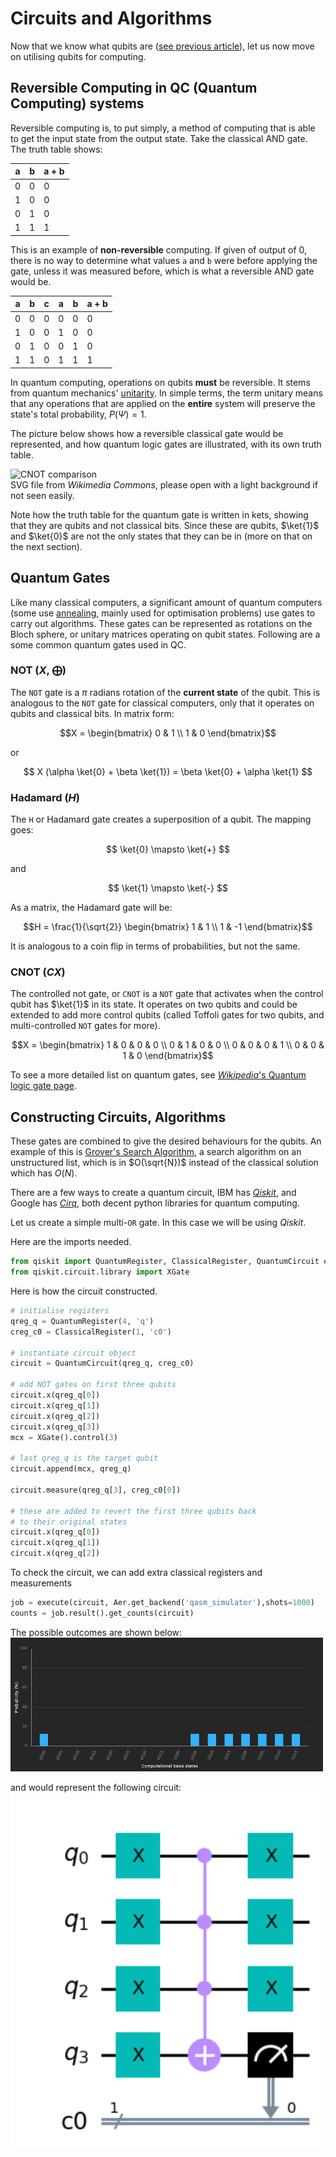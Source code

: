# Circuits and Algorithms

Now that we know what qubits are ([see previous article](https://github.com/jprili/womanium-s23/blob/main/src/intro.md)),
let us now move on utilising qubits for computing.

## Reversible Computing in QC (Quantum Computing) systems
Reversible computing is, to put simply,
a method of computing that is able to get the input state from the output state.
Take the classical AND gate. The truth table shows:

|  a  |  b  | a + b |
|-----|-----|-------|
|  0  |  0  |   0   |
|  1  |  0  |   0   |
|  0  |  1  |   0   |
|  1  |  1  |   1   |

This is an example of **non-reversible** computing.
If given of output of 0, 
there is no way to determine what values `a` and `b` were before applying the gate,
unless it was measured before, which is what a reversible AND gate would be.

|  a  |  b  |  c  |  a   |  b   | a + b |
|-----|-----|-----|------|------|-------|
|  0  |  0  |  0  |  0   |  0   |   0   |
|  1  |  0  |  0  |  1   |  0   |   0   |
|  0  |  1  |  0  |  0   |  1   |   0   |
|  1  |  1  |  0  |  1   |  1   |   1   |

In quantum computing, operations on qubits **must** be reversible.
It stems from quantum mechanics' [unitarity](https://en.wikipedia.org/wiki/Unitarity_(physics)).
In simple terms, the term unitary means that any operations that are applied on the **entire** system will preserve the state's total probability, $P(\Psi) = 1$.  

The picture below shows how a reversible classical gate would be represented, 
and how quantum logic gates are illustrated, with its own truth table.

![CNOT comparison](https://upload.wikimedia.org/wikipedia/commons/5/58/Cnot-compared-to-xor.svg)  
SVG file from *Wikimedia Commons*, please open with a light background if not seen easily.  

Note how the truth table for the quantum gate is written in kets, showing that they are qubits and not classical bits.
Since these are qubits, $\ket{1}$ and $\ket{0}$ are not the only states that they can be in (more on that on the next section).

## Quantum Gates
Like many classical computers, a significant amount of quantum computers (some use [annealing](https://quantumzeitgeist.com/differences-between-quantum-annealers-and-gate-based-quantum-computing/),
mainly used for optimisation problems) use gates to carry out algorithms.
These gates can be represented as rotations on the Bloch sphere, or unitary matrices operating on qubit states.
Following are a some common quantum gates used in QC.

### NOT ($X$, $\bigoplus$)
The `NOT` gate is a $\pi$ radians rotation of the **current state** of the qubit.
This is analogous to the `NOT` gate for classical computers,
only that it operates on qubits and classical bits.
In matrix form:

```math
X = 
\begin{bmatrix}
0 & 1 \\
1 & 0
\end{bmatrix}
```
or 

$$ X (\alpha \ket{0} + \beta \ket{1}) = \beta \ket{0} + \alpha \ket{1} $$

### Hadamard ($H$)
The `H` or Hadamard gate creates a superposition of a qubit.
The mapping goes:

$$ \ket{0} \mapsto \ket{+} $$

and

$$ \ket{1} \mapsto \ket{-} $$

As a matrix, the Hadamard gate will be:

```math
H = \frac{1}{\sqrt{2}} 
\begin{bmatrix}
1 & 1 \\
1 & -1
\end{bmatrix}
```
It is analogous to a coin flip in terms of probabilities, but not the same.

### CNOT ($CX$)
The controlled not gate, or `CNOT` is a `NOT` gate that activates when the control qubit has $\ket{1}$ in its state.
It operates on two qubits and could be extended to add more control qubits 
(called Toffoli gates for two qubits, and multi-controlled `NOT` gates for more).

```math
X =

\begin{bmatrix}
1 & 0 & 0 & 0 \\
0 & 1 & 0 & 0 \\
0 & 0 & 0 & 1 \\
0 & 0 & 1 & 0 
\end{bmatrix}
```

To see a more detailed list on quantum gates, see [*Wikipedia*'s Quantum logic gate page](https://en.wikipedia.org/wiki/Quantum_logic_gate).

## Constructing Circuits, Algorithms
These gates are combined to give the desired behaviours for the qubits.
An example of this is [Grover's Search Algorithm](https://quantum-computing.ibm.com/composer/docs/iqx/guide/grovers-algorithm),
a search algorithm on an unstructured list, 
which is in $O(\sqrt{N})$ instead of the classical solution which has $O(N)$.  

There are a few ways to create a quantum circuit,
IBM has [*Qiskit*](https://qiskit.org/), and Google has [*Cirq*](https://quantumai.google/cirq), 
both decent python libraries for quantum computing.

Let us create a simple multi-`OR` gate.
In this case we will be using *Qiskit*.

Here are the imports needed.
```python
from qiskit import QuantumRegister, ClassicalRegister, QuantumCircuit execute, Aer
from qiskit.circuit.library import XGate
```

Here is how the circuit constructed.
```python
# initialise registers
qreg_q = QuantumRegister(4, 'q')
creg_c0 = ClassicalRegister(1, 'c0')

# instantiate circuit object
circuit = QuantumCircuit(qreg_q, creg_c0)

# add NOT gates on first three qubits
circuit.x(qreg_q[0])
circuit.x(qreg_q[1])
circuit.x(qreg_q[2])
circuit.x(qreg_q[3])
mcx = XGate().control(3)

# last qreg_q is the target qubit
circuit.append(mcx, qreg_q)

circuit.measure(qreg_q[3], creg_c0[0])

# these are added to revert the first three qubits back
# to their original states
circuit.x(qreg_q[0])
circuit.x(qreg_q[1])
circuit.x(qreg_q[2])
```

To check the circuit, we can add extra classical registers and measurements
```python
job = execute(circuit, Aer.get_backend('qasm_simulator'),shots=1000)
counts = job.result().get_counts(circuit)
```

The possible outcomes are shown below:
<img src="../res/probabilities.png" alt="Possible circuit outcomes" width=500 />

and would represent the following circuit:
<img src="../res/or3.png" alt="OR3 circuit" width=500 />

